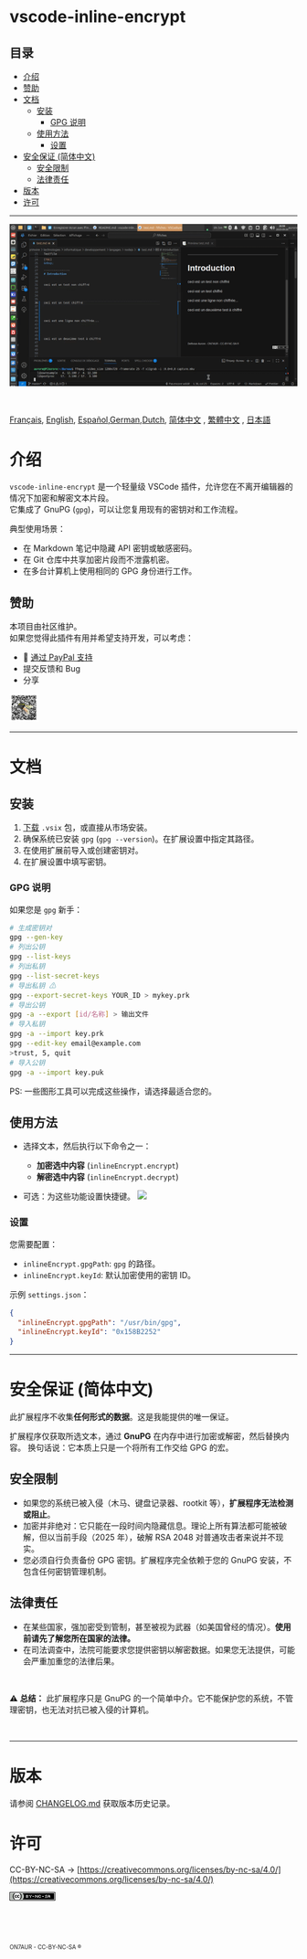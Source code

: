 vscode-inline-encrypt
==========

## 目录
- [介绍](#介绍)  
- [赞助](#赞助)  
- [文档](#文档)
  - [安装](#安装)
    - [GPG 说明](#gpg-说明)
  - [使用方法](#使用方法)
    - [设置](#设置)
- [安全保证 (简体中文)](#安全保证-简体中文)
  - [安全限制](#安全限制)
  - [法律责任](#法律责任)
- [版本](#版本)
- [许可](#许可)

---

![demo](../assets/capture.gif)

&nbsp;

[Français](README.FR.md), [English](../README.md), [Español](README.ES.md),[German](README.DE.md),[Dutch](README.NL.md), [简体中文](README.CN.md) , [繁體中文](README.TW.md) , [日本語](README.JP.md)


# 介绍
`vscode-inline-encrypt` 是一个轻量级 VSCode 插件，允许您在不离开编辑器的情况下加密和解密文本片段。  
它集成了 GnuPG (`gpg`)，可以让您复用现有的密钥对和工作流程。

典型使用场景：

- 在 Markdown 笔记中隐藏 API 密钥或敏感密码。  
- 在 Git 仓库中共享加密片段而不泄露机密。  
- 在多台计算机上使用相同的 GPG 身份进行工作。  


## 赞助
本项目由社区维护。  
如果您觉得此插件有用并希望支持开发，可以考虑：  
-  :beers: [通过 PayPal 支持](https://www.paypal.com/donate/?hosted_button_id=59CQFU7TNSWP2)  
- 提交反馈和 Bug  
- 分享  

[<img src="../assets/don_paypal.png" width="50"/>](../assets/don_paypal.png)  


---

# 文档

## 安装

1. [下载](https://github.com/extenebrisadlucem/vscode-inline-encrypt/releases) `.vsix` 包，或直接从市场安装。  
2. 确保系统已安装 `gpg` (`gpg --version`)。在扩展设置中指定其路径。  
3. 在使用扩展前导入或创建密钥对。  
4. 在扩展设置中填写密钥。  

### GPG 说明
如果您是 `gpg` 新手：  
```bash
# 生成密钥对
gpg --gen-key  
# 列出公钥
gpg --list-keys  
# 列出私钥
gpg --list-secret-keys 
# 导出私钥 ⚠
gpg --export-secret-keys YOUR_ID > mykey.prk
# 导出公钥
gpg -a --export [id/名称] > 输出文件
# 导入私钥
gpg -a --import key.prk
gpg --edit-key email@example.com
>trust, 5, quit
# 导入公钥
gpg -a --import key.puk
````

PS: 一些图形工具可以完成这些操作，请选择最适合您的。

## 使用方法

* 选择文本，然后执行以下命令之一：

  * **加密选中内容** (`inlineEncrypt.encrypt`)
  * **解密选中内容** (`inlineEncrypt.decrypt`)
* 可选：为这些功能设置快捷键。
  ![](assets/key_shortcut.jpg)

### 设置

您需要配置：

* `inlineEncrypt.gpgPath`: `gpg` 的路径。
* `inlineEncrypt.keyId`: 默认加密使用的密钥 ID。

示例 `settings.json`：

```json
{
  "inlineEncrypt.gpgPath": "/usr/bin/gpg",
  "inlineEncrypt.keyId": "0x158B2252"
}
```
---

# 安全保证 (简体中文)

此扩展程序不收集**任何形式的数据**。这是我能提供的唯一保证。

扩展程序仅获取所选文本，通过 **GnuPG** 在内存中进行加密或解密，然后替换内容。
换句话说：它本质上只是一个将所有工作交给 GPG 的宏。

## 安全限制

* 如果您的系统已被入侵（木马、键盘记录器、rootkit 等），**扩展程序无法检测或阻止**。
* 加密并非绝对：它只能在一段时间内隐藏信息。理论上所有算法都可能被破解，但以当前手段（2025 年），破解 RSA 2048 对普通攻击者来说并不现实。
* 您必须自行负责备份 GPG 密钥。扩展程序完全依赖于您的 GnuPG 安装，不包含任何密钥管理机制。

## 法律责任

* 在某些国家，强加密受到管制，甚至被视为武器（如美国曾经的情况）。**使用前请先了解您所在国家的法律。**
* 在司法调查中，法院可能要求您提供密钥以解密数据。如果您无法提供，可能会严重加重您的法律后果。

&nbsp;

⚠️ **总结：** 此扩展程序只是 GnuPG 的一个简单中介。它不能保护您的系统，不管理密钥，也无法对抗已被入侵的计算机。

&nbsp;

---

# 版本

请参阅 [CHANGELOG.md](changelog.md) 获取版本历史记录。

# 许可

CC-BY-NC-SA -> [https://creativecommons.org/licenses/by-nc-sa/4.0/](https://creativecommons.org/licenses/by-nc-sa/4.0/)

<a rel="license" href="http://creativecommons.org/licenses/by-nc-sa/4.0/">
<img alt="Creative Commons 许可" style="border-width:0" src="../assets/Cc-by-nc-sa_icon.png" /></a>

<br><br><br> <sub><small>ON7AUR - CC-BY-NC-SA ®</small></sub>
